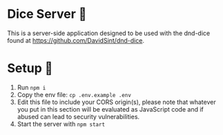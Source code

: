 # Dice Server 🎲

This is a server-side application designed to be used with the dnd-dice found at https://github.com/DavidSint/dnd-dice.

# Setup 🔧
1. Run `npm i`
2. Copy the env file: `cp .env.example .env`
3. Edit this file to include your CORS origin(s), please note that whatever you put in this section will be evaluated as JavaScript code and if abused can lead to security vulnerabilities.
4. Start the server with `npm start`
